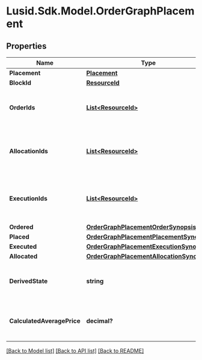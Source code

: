 # Lusid.Sdk.Model.OrderGraphPlacement

## Properties

Name | Type | Description | Notes
------------ | ------------- | ------------- | -------------
**Placement** | [**Placement**](Placement.md) |  | 
**BlockId** | [**ResourceId**](ResourceId.md) |  | 
**OrderIds** | [**List&lt;ResourceId&gt;**](ResourceId.md) | Identifiers for all orders in the block - DEPRECATED: see Ordered. | 
**AllocationIds** | [**List&lt;ResourceId&gt;**](ResourceId.md) | Identifiers for all allocations relating to this placement - DEPRECATED: see Allocated. | 
**ExecutionIds** | [**List&lt;ResourceId&gt;**](ResourceId.md) | Identifiers of all executions against this placement - DEPRECATED: see Executed. | 
**Ordered** | [**OrderGraphPlacementOrderSynopsis**](OrderGraphPlacementOrderSynopsis.md) |  | 
**Placed** | [**OrderGraphPlacementPlacementSynopsis**](OrderGraphPlacementPlacementSynopsis.md) |  | 
**Executed** | [**OrderGraphPlacementExecutionSynopsis**](OrderGraphPlacementExecutionSynopsis.md) |  | 
**Allocated** | [**OrderGraphPlacementAllocationSynopsis**](OrderGraphPlacementAllocationSynopsis.md) |  | 
**DerivedState** | **string** | A simple description of the overall state of a placement. | 
**CalculatedAveragePrice** | **decimal?** | Average price realised on executions for a given placement | [optional] 

[[Back to Model list]](../README.md#documentation-for-models) [[Back to API list]](../README.md#documentation-for-api-endpoints) [[Back to README]](../README.md)

